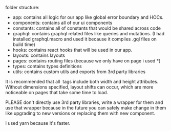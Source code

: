 folder structure:

- app: contains all logic for our app like global error boundary and HOCs.
- components: contains all of our ui components
- constants: contains all of constants that would be shared across code
- graphql: contains graphql related files like queries and mutations. (I had installed graphql.macro and used it because it compiles .gql files on build time)
- hooks: contains react hooks that will be used in our app.
- layouts: contains layouts
- pages: contains routing files (because we only have on page i used \*)
- types: contains types definitions
- utils: contains custom utils and exports from 3rd party libraries

It is recommended that all <img> tags include both width and height attributes. Without dimensions specified, layout shifts can occur, which are more noticeable on pages that take some time to load.

PLEASE don't directly use 3rd party libraries, write a wrapper for them and use that wrapper because in the future you can safely make change in them like upgrading to new versions or replacing them with new component.

I used yarn because it's faster.

